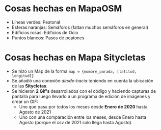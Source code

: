 # Cosas hechas en MapaOSM
* Líneas verdes: Peatonal
* Esferas naranjas: Semáforos (faltan muchos semáforos en general)
* Edificios rosas: Edificios de Ocio
* Puntos blancos: Pasos de peatones
  
# Cosas hechas en Mapa Sitycletas
* Se hizo un Map de la forma <code>map = {nombre_parada, [latitud, longitud]}</code>
* Se añadió una conexión _desde-hacia_ teniendo en cuenta 
la ubicación de las **Sitycletas**.
* Se hicieron **2 Gif's** desarrollados con el código y 
haciendo capturas de pantalla para luego llevarlo a un programa de edición de imágenes y crear un GIF:
  * Uno que pasa por todos los meses desde **Enero de 2020** hasta Agosto de 2021
  * Uno con una comparación entre los meses, desde Enero 
  hasta Agosto (porque el csv de 2021 solo llega hasta Agosto).